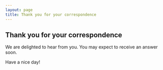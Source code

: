 ```yaml
---
layout: page
title: Thank you for your correspondence
---
```

## Thank you for your correspondence
We are delighted to hear from you. You may expect to receive an answer soon.

Have a nice day!
